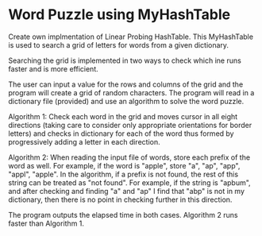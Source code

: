 # Word Puzzle using MyHashTable

Create own implmentation of Linear Probing HashTable. This MyHashTable is used to search a grid of letters for words from a given dictionary.

Searching the grid is implemented in two ways to check which ine runs faster and is more efficient.

The user can input a value for the rows and columns of the grid and the program will create a grid of random characters. The program will read in a dictionary file (provided) and use an algorithm to solve the word puzzle. 

Algorithm 1:
Check each word in the grid and moves cursor in all eight directions (taking care to consider only appropriate orientations for border letters) and checks in dictionary for each of the word thus formed by progressively adding a letter in each direction.

Algorithm 2:
When reading the input file of words, store each prefix of the word as well.
For example, if the word is "apple", store "a", "ap", "app", "appl", "apple".
In the algorithm, if a prefix is not found, the rest of this string can be treated as "not found".  For example, if the string is "apbum", and after checking and finding "a" and "ap" I find that "abp" is not in my dictionary, then there is no point in checking further in this direction.

The program outputs the elapsed time in both cases. Algorithm 2 runs faster than Algorithm 1.
